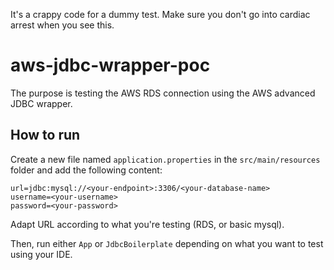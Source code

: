It's a crappy code for a dummy test. Make sure you don't go into cardiac arrest when you see this.

# aws-jdbc-wrapper-poc

The purpose is testing the AWS RDS connection using the AWS advanced JDBC wrapper.

## How to run

Create a new file named `application.properties` in the `src/main/resources` folder and add the following content:

```properties
url=jdbc:mysql://<your-endpoint>:3306/<your-database-name>
username=<your-username>
password=<your-password>
```

Adapt URL according to what you're testing (RDS, or basic mysql).

Then, run either `App` or `JdbcBoilerplate` depending on what you want to test using your IDE.
